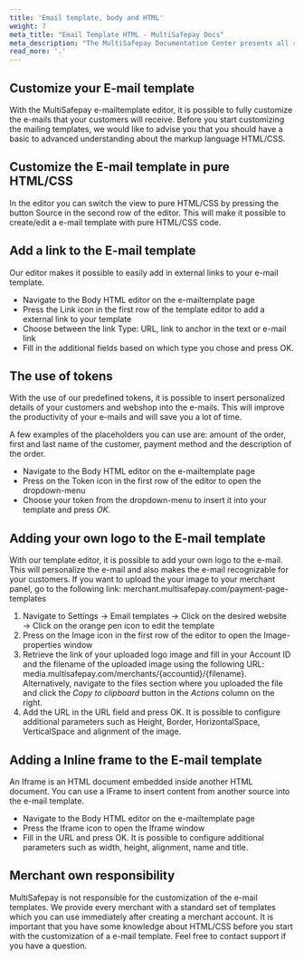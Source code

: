 ```yaml
---
title: 'Email template, body and HTML'
weight: 7
meta_title: "Email Template HTML - MultiSafepay Docs"
meta_description: "The MultiSafepay Documentation Center presents all relevant information about our Plugins and API. You can also find support pages for payment methods, tools and general questions as well as the contact details of our Support and Integration Teams."
read_more: '.'
---
```


## Customize your E-mail template
With the MultiSafepay e-mailtemplate editor, it is possible to fully customize the e-mails that your customers will receive. Before you start customizing the mailing templates, we would like to advise you that you should have a basic to advanced understanding about the markup language HTML/CSS.

## Customize the E-mail template in pure HTML/CSS
In the editor you can switch the view to pure HTML/CSS by pressing the button Source in the second row of the editor. This will make it possible to create/edit a e-mail template with pure HTML/CSS code.

## Add a link to the E-mail template 
Our editor makes it possible to easily add in external links to your e-mail template.

- Navigate to the Body HTML editor on the e-mailtemplate page
- Press the Link icon in the first row of the template editor to add a external link to your template
- Choose between the link Type: URL, link to anchor in the text or e-mail link
- Fill in the additional fields based on which type you chose and press OK. 

## The use of tokens
With the use of our predefined tokens, it is possible to insert personalized details of your customers and webshop into the e-mails. This will improve the productivity of your e-mails and will save you a lot of time. 

A few examples of the placeholders you can use are: amount of the order, first and last name of the customer, payment method and the description of the order.

- Navigate to the Body HTML editor on the e-mailtemplate page
- Press on the Token icon in the first row of the editor to open the dropdown-menu
- Choose your token from the dropdown-menu to insert it into your template and press _OK_.

## Adding your own logo to the E-mail template
With our template editor, it is possible to add your own logo to the e-mail. This will personalize the e-mail and also makes the e-mail recognizable for your customers. If you want to upload the your image to your merchant panel, go to the following link: merchant.multisafepay.com/payment-page-templates

1. Navigate to Settings → Email templates → Click on the desired website → Click on the orange pen icon to edit the template
2. Press on the Image icon in the first row of the editor to open the Image-properties window
3. Retrieve the link of your uploaded logo image and fill in your Account ID and the filename of the uploaded image using the following URL: media.multisafepay.com/merchants/{accountid}/{filename}. Alternatively, navigate to the files section where you uploaded the file and click the _Copy to clipboard_ button in the _Actions_ column on the right.
4. Add the URL in the URL field and press OK. It is possible to configure additional parameters such as Height, Border, HorizontalSpace, VerticalSpace and alignment of the image.


## Adding a Inline frame to the E-mail template
An Iframe is an HTML document embedded inside another HTML document. You can use a IFrame to insert content from another source into the e-mail template. 

- Navigate to the Body HTML editor on the e-mailtemplate page
- Press the Iframe icon to open the Iframe window
- Fill in the URL and press OK. It is possible to configure additional parameters such as width, height,  alignment, name and title.
 
## Merchant own responsibility 
MultiSafepay is not responsible for the customization of the e-mail templates. We provide every merchant with a standard set of templates which you can use immediately after creating a merchant account. It is important that you have some knowledge about HTML/CSS before you start with the customization of a e-mail template. Feel free to contact support if you have a question. 
